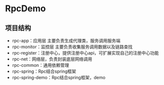 # RpcDemo

## 项目结构

* rpc-app：应用层 主要负责生成代理类，服务调用服务端
* rpc-monitor：监控层 主要负责收集服务调用数据以及链路查找
* rpc-register：注册中心，提供注册中心api，可扩展实现自己的注册中心功能
* rpc-net：网络层，负责封装底层网络调用
* rpc-common：通用依赖管理
* rpc-spring：Rpc结合spring框架
* rpc-spring-demo：Rpc结合spring框架，demo